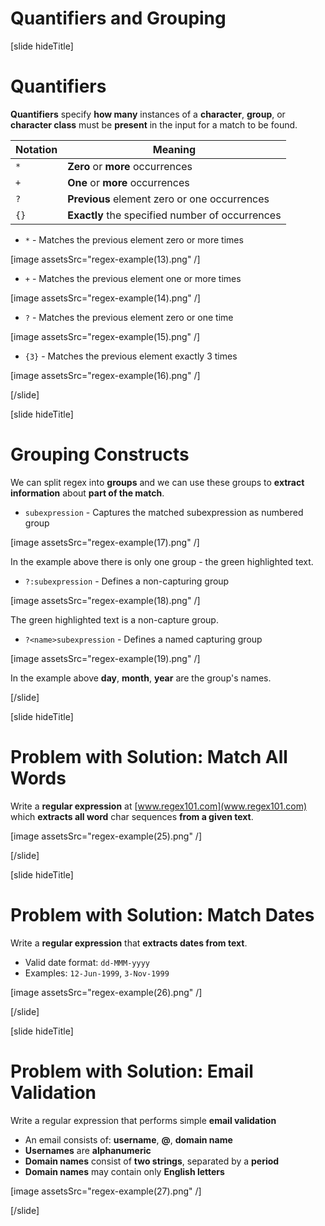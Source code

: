 # Quantifiers and Grouping

[slide hideTitle]

# Quantifiers

**Quantifiers** specify **how many** instances of a **character**, **group**, or **character class** must be **present** in the input for a match to be found.

| **Notation** | **Meaning** |
| --- | --- |
|`*`|**Zero** or **more** occurrences|
|`+`|**One** or **more** occurrences|
|`?`|**Previous** element zero or one occurrences|
|`{}`|**Exactly** the specified number of occurrences|

- `*` - Matches the previous element zero or more times

[image assetsSrc="regex-example(13).png" /]

- `+` - Matches the previous element one or more times

[image assetsSrc="regex-example(14).png" /]

- `?` - Matches the previous element zero or one time

[image assetsSrc="regex-example(15).png" /]

- `{3}` - Matches the previous element exactly 3 times

[image assetsSrc="regex-example(16).png" /]

[/slide]

[slide hideTitle]

# Grouping Constructs

We can split regex into **groups** and we can use these groups to **extract information** about **part of the match**.

- `subexpression` - Captures the matched subexpression as numbered group

[image assetsSrc="regex-example(17).png" /]

In the example above there is only one group - the green highlighted text.

- `?:subexpression` - Defines a non-capturing group

[image assetsSrc="regex-example(18).png" /]

The green highlighted text is a non-capture group.

- `?<name>subexpression` - Defines a named capturing group

[image assetsSrc="regex-example(19).png" /]

In the example above **day**, **month**, **year** are the group's names.

[/slide]

[slide hideTitle]
# Problem with Solution: Match All Words

Write a **regular expression** at [www.regex101.com](www.regex101.com) which **extracts all word** char sequences **from a given text**.

[image assetsSrc="regex-example(25).png" /]

[/slide]

[slide hideTitle]
# Problem with Solution: Match Dates

Write a **regular expression** that **extracts dates from text**.

- Valid date format: `dd-MMM-yyyy`
- Examples: `12-Jun-1999`, `3-Nov-1999`

[image assetsSrc="regex-example(26).png" /]

[/slide]

[slide hideTitle]
# Problem with Solution: Email Validation

Write a regular expression that performs simple **email validation**
- An email consists of: **username**, **@**, **domain name**
- **Usernames** are **alphanumeric**
- **Domain names** consist of **two strings**, separated by a **period**
- **Domain names** may contain only **English letters**

[image assetsSrc="regex-example(27).png" /]

[/slide]
